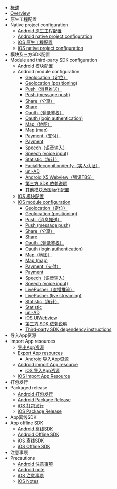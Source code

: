 * [概述](README.md)
* [Overview](README.md)
* 原生工程配置
* Native project configuration
  * [Android 原生工程配置](usesdk/android.md)
  * [Android native project configuration](usesdk/android.md)
  * [iOS 原生工程配置](usesdk/ios.md)
  * [iOS native project configuration](usesdk/ios.md)
* 模块及三方SDK配置
* Module and third-party SDK configuration
  * Android 模块配置
  * Android module configuration
	  * [Geolocation（定位）](usemodule/androidModuleConfig/geolocation.md)
    * [Geolocation (positioning)](usemodule/androidModuleConfig/geolocation.md)
    * [Push（消息推送）](usemodule/androidModuleConfig/push.md)
    * [Push (message push)](usemodule/androidModuleConfig/push.md)
    * [Share（分享）](usemodule/androidModuleConfig/share.md)
    * [Share](usemodule/androidModuleConfig/share.md)
    * [Oauth（登录鉴权）](usemodule/androidModuleConfig/oauth.md)
    * [Oauth (login authentication)](usemodule/androidModuleConfig/oauth.md)
    * [Map（地图）](usemodule/androidModuleConfig/map.md)
    * [Map (map)](usemodule/androidModuleConfig/map.md)
    * [Payment（支付）](usemodule/androidModuleConfig/pay.md)
    * [Payment](usemodule/androidModuleConfig/pay.md)
    * [Speech（语音输入）](usemodule/androidModuleConfig/speech.md)
    * [Speech (voice input)](usemodule/androidModuleConfig/speech.md)
    * [Statistic（统计）](usemodule/androidModuleConfig/statistic.md)
	* [FacialRecognitionVerify（实人认证）](usemodule/androidModuleConfig/facialRecognitionVerify.md)
	* [uni-AD](usemodule/androidModuleConfig/uniad.md)
	* [Android X5 Webview（腾讯TBS）](usemodule/androidModuleConfig/x5.md)
	* [第三方 SDK 依赖说明](usemodule/androidModuleConfig/android_Library.md)
	* [其他模块及国际化配置](usemodule/androidModuleConfig/others.md)       
  * [iOS 模块配置](usemodule/iOSModuleConfig/common.md)
  * [iOS module configuration](usemodule/iOSModuleConfig/common.md)
    * [Geolocation（定位）](usemodule/iOSModuleConfig/geolocation.md)
    * [Geolocation (positioning)](usemodule/iOSModuleConfig/geolocation.md)
    * [Push（消息推送）](usemodule/iOSModuleConfig/push.md)
    * [Push (message push)](usemodule/iOSModuleConfig/push.md)
    * [Share（分享）](usemodule/iOSModuleConfig/share.md)
    * [Share](usemodule/iOSModuleConfig/share.md)
    * [Oauth（登录鉴权）](usemodule/iOSModuleConfig/oauth.md)
    * [Oauth (login authentication)](usemodule/iOSModuleConfig/oauth.md)
    * [Map（地图）](usemodule/iOSModuleConfig/map.md)
    * [Map (map)](usemodule/iOSModuleConfig/map.md)
    * [Payment（支付）](usemodule/iOSModuleConfig/pay.md)
    * [Payment](usemodule/iOSModuleConfig/pay.md)
    * [Speech（语音输入）](usemodule/iOSModuleConfig/speech.md)
    * [Speech (voice input)](usemodule/iOSModuleConfig/speech.md)
    * [LivePusher（直播推流）](usemodule/iOSModuleConfig/livepusher.md)
    * [LivePusher (live streaming)](usemodule/iOSModuleConfig/livepusher.md)
    * [Statistic（统计）](usemodule/iOSModuleConfig/statistic.md)
    * [Statistic](usemodule/iOSModuleConfig/statistic.md)
    * [uni-AD](usemodule/iOSModuleConfig/uniad.md)
    * [iOS UIWebview](usemodule/iOSModuleConfig/uiwebview.md)
    * [第三方 SDK 依赖说明](usemodule/iOSModuleConfig/dependentLibrary.md)
    * [Third-party SDK dependency instructions](usemodule/iOSModuleConfig/dependentLibrary.md)
* 导入App资源
* Import App resources
	* [导出App资源](importfeproject/export.md)
  * [Export App resources](importfeproject/export.md)
	* [Android 导入App资源](importfeproject/android.md)
  * [Android import App resource](importfeproject/android.md)
	* [iOS 导入App资源](importfeproject/ios.md)
  * [iOS Import App Resource](importfeproject/ios.md)
* 打包发行
* Packaged release
  * [Android 打包发行](package/android.md)
  * [Android Package Release](package/android.md)
  * [iOS 打包发行](package/ios.md)
  * [iOS Package Release](package/ios.md)
* App离线SDK
* App offline SDK
  * [Android 离线SDK](download/android.md)
  * [Android Offline SDK](download/android.md)
  * [iOS 离线SDK](download/ios.md)
  * [iOS Offline SDK](download/ios.md)
* 注意事项
* Precautions
  * [Android 注意事项](FAQ/android.md)
  * [Android note](FAQ/android.md)
  * [iOS 注意事项](FAQ/ios.md)
  * [iOS Notes](FAQ/ios.md)